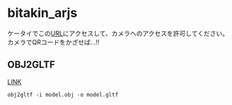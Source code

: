 # bitakin_arjs
ケータイでこの[URL](https://dychi.github.io/bitakin_arjs/)にアクセスして、カメラへのアクセスを許可してください。
カメラでQRコードをかざせば...!!

## OBJ2GLTF
[LINK](https://github.com/AnalyticalGraphicsInc/obj2gltf)

```
obj2gltf -i model.obj -o model.gltf
```


